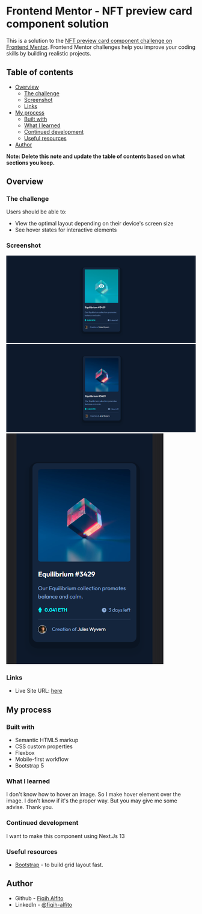 # Frontend Mentor - NFT preview card component solution

This is a solution to the [NFT preview card component challenge on Frontend Mentor](https://www.frontendmentor.io/challenges/nft-preview-card-component-SbdUL_w0U). Frontend Mentor challenges help you improve your coding skills by building realistic projects. 

## Table of contents

- [Overview](#overview)
  - [The challenge](#the-challenge)
  - [Screenshot](#screenshot)
  - [Links](#links)
- [My process](#my-process)
  - [Built with](#built-with)
  - [What I learned](#what-i-learned)
  - [Continued development](#continued-development)
  - [Useful resources](#useful-resources)
- [Author](#author)

**Note: Delete this note and update the table of contents based on what sections you keep.**

## Overview

### The challenge

Users should be able to:

- View the optimal layout depending on their device's screen size
- See hover states for interactive elements

### Screenshot

![](./screenshot/hover.png)
![](./screenshot/normal.png)
![](./screenshot/mobile.png)

### Links

- Live Site URL: [here](https://fiqihalfito.github.io/NFT-preview-card-component/)

## My process

### Built with

- Semantic HTML5 markup
- CSS custom properties
- Flexbox
- Mobile-first workflow
- Bootstrap 5

### What I learned

I don't know how to hover an image. So I make hover element over the image. I don't know if it's the proper way. But you may give me some advise. Thank you.

### Continued development

I want to make this component using Next.Js 13

### Useful resources

- [Bootstrap](https://getbootstrap.com/) - to build grid layout fast.

## Author

- Github - [Fiqih Alfito](https://github.com/fiqihalfito)
- LinkedIn - [@fiqih-alfito](https://www.linkedin.com/fiqih-alfito/)
